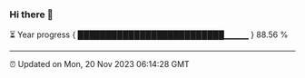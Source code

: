 ### Hi there 👋

⏳ Year progress { ██████████████████████████▁▁▁▁ } 88.56 %

---

⏰ Updated on Mon, 20 Nov 2023 06:14:28 GMT

